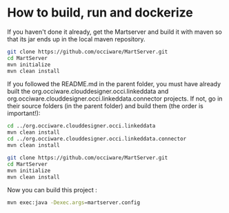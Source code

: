 # How to build, run and dockerize

If you haven't done it already, get the Martserver and build it with maven so that its jar ends up in the local maven repository. 

```bash
git clone https://github.com/occiware/MartServer.git
cd MartServer
mvn initialize
mvn clean install
```

If you followed the README.md in the parent folder, you must have already built the org.occiware.clouddesigner.occi.linkeddata and org.occiware.clouddesigner.occi.linkeddata.connector projects. If not, go in their source folders (in the parent folder) and build them (the order is important!):

```bash
cd ../org.occiware.clouddesigner.occi.linkeddata
mvn clean install
cd ../org.occiware.clouddesigner.occi.linkeddata.connector
mvn clean install
```

```bash
git clone https://github.com/occiware/MartServer.git
cd MartServer
mvn initialize
mvn clean install
```

Now you can build this project :

```bash
mvn exec:java -Dexec.args=martserver.config
```
